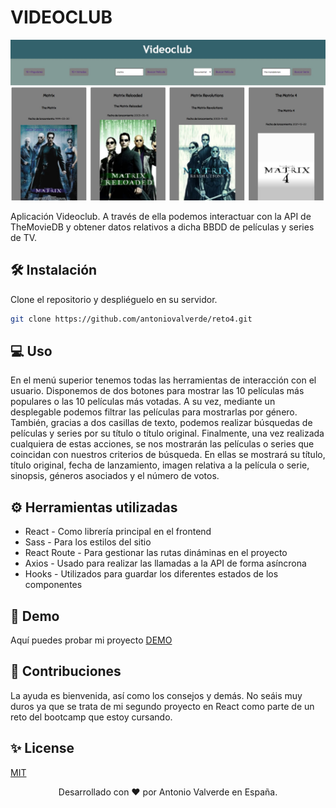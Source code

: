 # VIDEOCLUB

<p align="center">
  <img src="src/img/preview.jpg" width="600" alt="preview">
</p>

Aplicación Videoclub. A través de ella podemos interactuar con la API de TheMovieDB y obtener datos relativos a dicha
BBDD de películas y series de TV.

## 🛠️ Instalación

Clone el repositorio y despliéguelo en su servidor.

```bash
git clone https://github.com/antoniovalverde/reto4.git
```

## 💻 Uso

En el menú superior tenemos todas las herramientas de interacción con el usuario. Disponemos de dos botones para
mostrar las 10 películas más populares o las 10 películas más votadas. A su vez, mediante un desplegable podemos
filtrar las películas para mostrarlas por género. También, gracias a dos casillas de texto, podemos realizar
búsquedas de películas y series por su título o título original. Finalmente, una vez realizada cualquiera de estas
acciones, se nos mostrarán las películas o series que coincidan con nuestros criterios de búsqueda. En ellas se
mostrará su título, título original, fecha de lanzamiento, imagen relativa a la película o serie, sinopsis,
géneros asociados y el número de votos.


## ⚙️ Herramientas utilizadas 

* React - Como librería principal en el frontend
* Sass - Para los estilos del sitio
* React Route - Para gestionar las rutas dináminas en el proyecto
* Axios - Usado para realizar las llamadas a la API de forma asíncrona
* Hooks - Utilizados para guardar los diferentes estados de los componentes


## 🚀 Demo 

Aquí puedes probar mi proyecto [DEMO](https://antoniovalverde.github.io/reto4/)


## 🍰 Contribuciones
La ayuda es bienvenida, así como los consejos y demás. No seáis muy duros ya que se trata de mi segundo proyecto en React como parte de un reto del bootcamp que estoy cursando.



## ✨ License
[MIT](https://choosealicense.com/licenses/mit/)



<p align="center">
Desarrollado con ❤️ por Antonio Valverde en España. 
</p>
